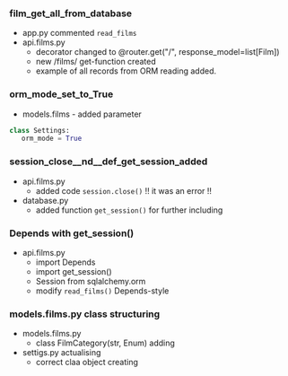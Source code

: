### film_get_all_from_database
 - app.py commented `read_films`
 - api.films.py 
    - decorator changed to @router.get("/", response_model=list[Film])
    - new /films/ get-function created
    - example of all records from ORM reading added.

### orm_mode_set_to_True  
   - models.films - added parameter 
   ```python
   class Settings:
      orm_mode = True
   ```

### session_close__nd__def_get_session_added
   - api.films.py  
      - added code `session.close()`  !! it was an error !!
   - database.py
      - added function `get_session()` for further including

### Depends with get_session()
   - api.films.py
      - import Depends  
      - import get_session() 
      - Session from sqlalchemy.orm
      - modify `read_films()` Depends-style


### models.films.py class structuring
   - models.films.py
      - class FilmCategory(str, Enum) adding
   - settigs.py actualising
      - correct claa object creating
